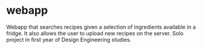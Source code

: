 # webapp

Webapp that searches recipes given a selection of ingredients available in a fridge. It also allows the user to upload new recipes on the server. Solo project in first year of Design Engineering studies.

